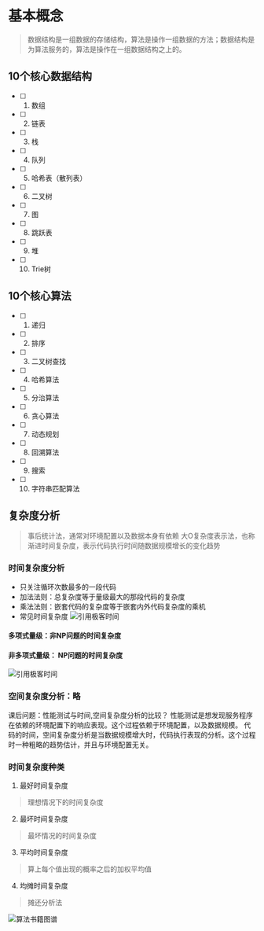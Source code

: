 # 基本概念
> 数据结构是一组数据的存储结构，算法是操作一组数据的方法；数据结构是为算法服务的，算法是操作在一组数据结构之上的。
## 10个核心数据结构
- [ ]  1. 数组
- [ ]  2. 链表
- [ ]  3. 栈
- [ ]  4. 队列
- [ ]  5. 哈希表（散列表）
- [ ]  6. 二叉树
- [ ]  7. 图
- [ ]  8. 跳跃表
- [ ]  9. 堆
- [ ]  10. Trie树

## 10个核心算法
- [ ]  1. 递归
- [ ]  2. 排序
- [ ]  3. 二叉树查找
- [ ]  4. 哈希算法
- [ ]  5. 分治算法
- [ ]  6. 贪心算法
- [ ]  7. 动态规划
- [ ]  8. 回溯算法
- [ ]  9. 搜索
- [ ]  10. 字符串匹配算法

## 复杂度分析
> 事后统计法，通常对环境配置以及数据本身有依赖
大O复杂度表示法，也称渐进时间复杂度，表示代码执行时间随数据规模增长的变化趋势
### 时间复杂度分析
 - 只关注循环次数最多的一段代码
 - 加法法则：总复杂度等于量级最大的那段代码的复杂度
 - 乘法法则：嵌套代码的复杂度等于嵌套内外代码复杂度的乘机
 - 常见时间复杂度
 ![引用极客时间](https://static001.geekbang.org/resource/image/37/0a/3723793cc5c810e9d5b06bc95325bf0a.jpg)
#### 多项式量级：非NP问题的时间复杂度
#### 非多项式量级： NP问题的时间复杂度

![引用极客时间](https://static001.geekbang.org/resource/image/49/04/497a3f120b7debee07dc0d03984faf04.jpg)

### 空间复杂度分析：略

课后问题：性能测试与时间,空间复杂度分析的比较？
性能测试是想发现服务程序在依赖的环境配置下的响应表现。这个过程依赖于环境配置，以及数据规模。
代码的时间，空间复杂度分析是当数据规模增大时，代码执行表现的分析。这个过程时一种粗略的趋势估计，并且与环境配置无关。

### 时间复杂度种类

 1. 最好时间复杂度
 > 理想情况下的时间复杂度

 2. 最坏时间复杂度
 > 最坏情况的时间复杂度

 3. 平均时间复杂度
 > 算上每个值出现的概率之后的加权平均值

 4. 均摊时间复杂度
 > 摊还分析法

![算法书籍图谱](https://static001.geekbang.org/resource/image/1e/b8/1e306ffd0d56facbda45f413bc27a4b8.jpg)

